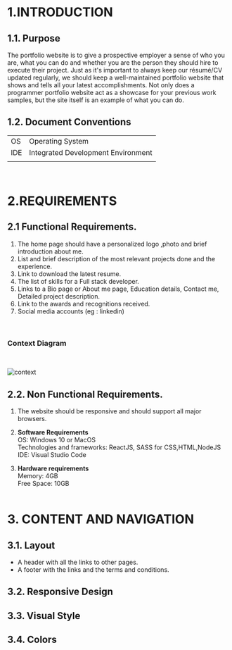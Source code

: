 # 1.INTRODUCTION
## 1.1.  Purpose

The portfolio website is to give a prospective employer a sense of who you are, what you can do and whether you are the person they should hire to execute their project. Just as it's important to always keep our résumé/CV updated regularly, we should keep a well-maintained portfolio website that shows and tells all your latest accomplishments. Not only does a programmer portfolio website act as a showcase for your previous work samples, but the site itself is an example of what you can do.

## 1.2. Document Conventions


|       |  |
| ----------- | ----------- |
| OS      | Operating System|
| IDE   | Integrated Development Environment|
|  | |


<br>

# 2.REQUIREMENTS

## 2.1 Functional Requirements.

1. The home page should have a personalized logo ,photo and brief introduction about me.
2. List and brief description of the most relevant projects done and the experience.
3. Link to download the latest resume.
4. The list of skills for a Full stack developer.
5. Links to a Bio page or About me page, Education details, Contact me, Detailed project description.
6. Link to the awards and recognitions received.
7. Social media accounts (eg : linkedin)
<br>

### Context Diagram
<br>

![context](https://user-images.githubusercontent.com/77938740/108273530-aa5d8280-7141-11eb-840b-68a74d8d935f.png)
<br>
## 2.2. Non Functional Requirements.

1. The website should be responsive and should support all major browsers.

2. **Software Requirements**<br>
OS:  Windows 10 or MacOS<br>
Technologies and frameworks: ReactJS, SASS for CSS,HTML,NodeJS
IDE: Visual Studio Code

3. **Hardware requirements**<br>
Memory: 4GB<br>
Free Space: 10GB
<br><br>

# 3. CONTENT AND NAVIGATION

## 3.1. Layout

* A header with all the links to other pages.
* A footer with the links and the terms and conditions.

## 3.2. Responsive Design

## 3.3. Visual Style

## 3.4. Colors


